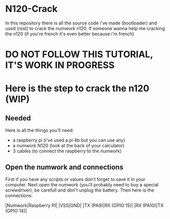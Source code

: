 # N120-Crack
In this repository there is all the source code i've made (bootloader) and used (rest) to crack the numwork n120.
If someone wanna help me cracking the n120 (if you're french it's even better because i'm french)

# DO NOT FOLLOW THIS TUTORIAL, IT'S WORK IN PROGRESS

# Here is the step to crack the n120 (WIP)

## Needed

Here is all the things you'll need:
- a raspberry pi (i've used a pi 4b but you can use any)
- a numwork N120 (look at the back of your calculator)
- 3 cables (to connect the raspberry to the numwork)

## Open the numwork and connections

First if you have any scripts or values don't forget to save it in your computer.
Next open the numwork (you'll probably need to buy a special screwdriver), be carefull and don't unplug the battery.
Then here is the connections:

|Numwork|Raspberry PI|
|VSS|GND|
|TX (PA9)|RX (GPIO 15)|
|RX (PA10)|TX (GPIO 14)|
